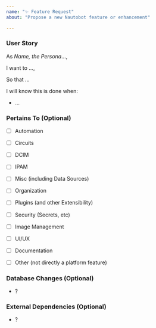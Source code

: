 ```yaml
---
name: "✨ Feature Request"
about: "Propose a new Nautobot feature or enhancement"

---
```


<!--
===

    NOTE: IF YOUR ISSUE DOES NOT FOLLOW THIS TEMPLATE, YOU WILL BE REQUIRED TO
    UPDATE THE ISSUE IN ORDER TO HAVE IT REVIEWED.

    We follow an Agile User Story format for proposing new features or enhancements.

    Please take a moment to review the template below, as well as our established Nautobot
    Personas, which can be found here: https://github.com/nautobot/nautobot/wiki/Personas

    Following this format helps us understand the target user(s) of the proposed feature,
    requirements necessary to meet the expected value, and ultimately implement the best
    solution.

    Developing good acceptance criteria is the key to getting the feature implemented
    in a way you expect to use the feature. This provides us insight into how you would
    ultimately use the feature in your workflow.

    This form is only for proposing specific new features or enhancements. If
    you have a general idea or question, please start a discussion instead:
    https://github.com/nautobot/nautobot/discussions

===

    The story takes the form of the following template:
    ======================================================

    As a ___WHO, the user persona___,
    
    I want ___WHAT, the desired functionality to be implemented___,
    
    So that ___WHY, the reason or value of the implemented functionality___.
    
    I know this is done when... ___HOW, the requirements/acceptance criteria (a list) as
    to how this functionality should be implemented___.



    Example:
    ===========

    As ___P.D. the Plugin Developer___,  

    I want ___to develop Nautobot plugins that can be inserted as a top-level item in
    the navigation bar___,

    So that ___my plugin is seen as first-class citizen by my users and so that the
    plugins drop-down menu isn't overloaded.  When I use Nautobot as an App Platform,
    it'll also provide more focus on the Plugins/Apps than core SoT drop-downs (for
    users that aren't permitted to view those items)___.

    I know this is done when:

      - ___I create a Nautobot plugin and have the option to inject it in the Plugins
      dropdown menu or create a new dedicated dropdown in the navigation bar.___
      - ___When multiple plugins provide dedicated dropdowns, I can re-order the plugin
      dropdowns in the navbar.___

--> 


### User Story

As _Name, the Persona_...,

I want to ...,

So that ...

I will know this is done when:
- ...

### Pertains To (Optional)
<!-- 
    To help us understand the size and scope of where this feature is desired to be
    supported, please identify what feature groups this request pertains to:
-->

- [ ] Automation
- [ ] Circuits
- [ ] DCIM
- [ ] IPAM
- [ ] Misc (including Data Sources)
- [ ] Organization
- [ ] Plugins (and other Extensibility)
- [ ] Security (Secrets, etc)
- [ ] Image Management
- [ ] UI/UX
- [ ] Documentation
- [ ] Other (not directly a platform feature)


### Database Changes (Optional)
<!-- 
    To support this new feature, does the necessary data already exist, or would new
    models need to be created or additional fields on existing models need to be added?

    It is OK to state you are unsure if this would or would not require changes.
-->

- ?


### External Dependencies (Optional)
<!-- 
    To support this new feature, would it require changing or introducing new dependencies
    on external libraries or services?

    It is OK to suggest an external library that could pose as a reference implementation
    or be installed directly.
-->

- ?
